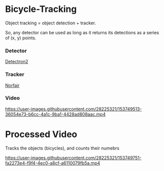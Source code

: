 # Bicycle-Tracking

Object tracking = object detection + tracker.

So, any detector can be used as long as it returns its detections as a series of (x, y) points.

### Detector
[Detectron2](https://github.com/facebookresearch/detectron2)

### Tracker
[Norfair](https://github.com/tryolabs/norfair)


### Video
https://user-images.githubusercontent.com/28225321/153749513-36054e73-b6cc-4a1c-9ba1-4428ad808aac.mp4


# Processed Video
Tracks the objects (bicycles), and counts their numebrs

https://user-images.githubusercontent.com/28225321/153749751-fa2273e4-f9f4-4ec0-a8cf-a6110079fb5a.mp4

